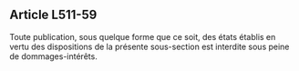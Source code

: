 Article L511-59
----
Toute publication, sous quelque forme que ce soit, des états établis en vertu
des dispositions de la présente sous-section est interdite sous peine de
dommages-intérêts.
